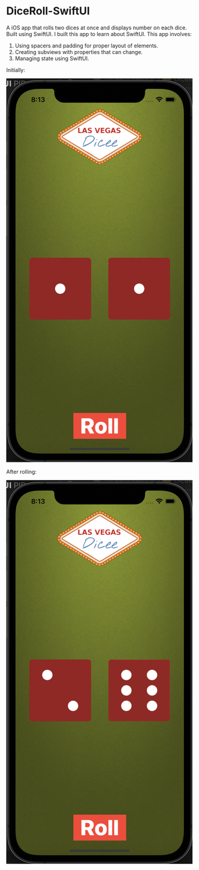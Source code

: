 # DiceRoll-SwiftUI
A iOS app that rolls two dices at once and displays number on each dice. Built using SwiftUI. I built this app to learn about SwiftUI. This app involves:
1. Using spacers and padding for proper layout of elements.
2. Creating subviews with properties that can change.
3. Managing state using SwiftUI.



Initially:

![](https://github.com/shubham101096/DiceRoll-SwiftUI/blob/main/screenshots/initial.png)

After rolling:

![](https://github.com/shubham101096/DiceRoll-SwiftUI/blob/main/screenshots/rolled.png)
